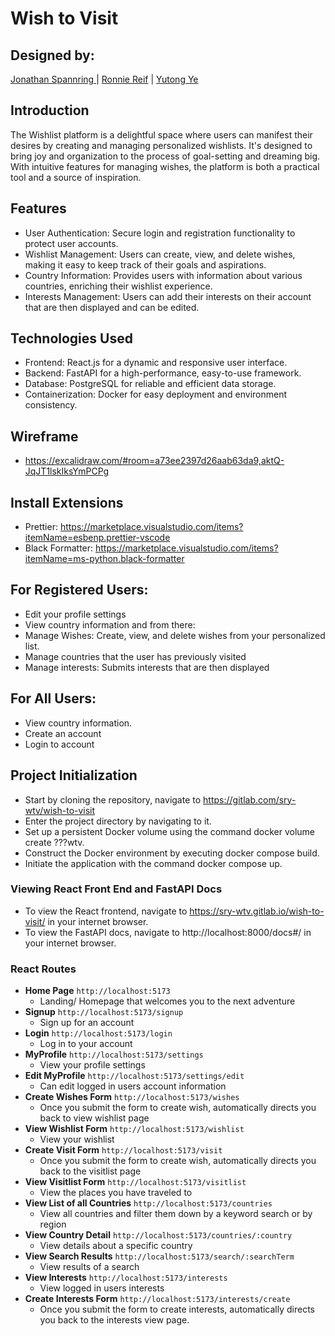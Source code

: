 # Wish to Visit

## Designed by:

[Jonathan Spannring ](https://gitlab.com/jonathan.spannring) | [Ronnie Reif](https://gitlab.com/ronnielreif) | [Yutong Ye](https://gitlab.com/Yutong-Irene-Ye)

## Introduction

The Wishlist platform is a delightful space where users can manifest their desires by creating and managing personalized wishlists. It's designed to bring joy and organization to the process of goal-setting and dreaming big. With intuitive features for managing wishes, the platform is both a practical tool and a source of inspiration.

## Features

-   User Authentication: Secure login and registration functionality to protect user accounts.
-   Wishlist Management: Users can create, view, and delete wishes, making it easy to keep track of their goals and aspirations.
-   Country Information: Provides users with information about various countries, enriching their wishlist experience.
-   Interests Management: Users can add their interests on their account that are then displayed and can be edited.

## Technologies Used

-   Frontend: React.js for a dynamic and responsive user interface.
-   Backend: FastAPI for a high-performance, easy-to-use framework.
-   Database: PostgreSQL for reliable and efficient data storage.
-   Containerization: Docker for easy deployment and environment consistency.

## Wireframe

-   https://excalidraw.com/#room=a73ee2397d26aab63da9,aktQ-JqJT1lskIksYmPCPg

## Install Extensions

-   Prettier: <https://marketplace.visualstudio.com/items?itemName=esbenp.prettier-vscode>
-   Black Formatter: <https://marketplace.visualstudio.com/items?itemName=ms-python.black-formatter>

## For Registered Users:

-   Edit your profile settings
-   View country information and from there:
-   Manage Wishes: Create, view, and delete wishes from your personalized list.
-   Manage countries that the user has previously visited
-   Manage interests: Submits interests that are then displayed

## For All Users:

-   View country information.
-   Create an account
-   Login to account

## Project Initialization

-   Start by cloning the repository, navigate to https://gitlab.com/sry-wtv/wish-to-visit
-   Enter the project directory by navigating to it.
-   Set up a persistent Docker volume using the command docker volume create ???wtv.
-   Construct the Docker environment by executing docker compose build.
-   Initiate the application with the command docker compose up.

### Viewing React Front End and FastAPI Docs

-   To view the React frontend, navigate to https://sry-wtv.gitlab.io/wish-to-visit/ in your internet browser.
-   To view the FastAPI docs, navigate to http://localhost:8000/docs#/ in your internet browser.

### React Routes

-   **Home Page** `http://localhost:5173`
    -   Landing/ Homepage that welcomes you to the next adventure
-   **Signup** `http://localhost:5173/signup`
    -   Sign up for an account
-   **Login** `http://localhost:5173/login`
    -   Log in to your account
-   **MyProfile** `http://localhost:5173/settings`
    -   View your profile settings
-   **Edit MyProfile** `http://localhost:5173/settings/edit`
    -   Can edit logged in users account information
-   **Create Wishes Form** `http://localhost:5173/wishes`
    -   Once you submit the form to create wish, automatically directs you back to view wishlist page
-   **View Wishlist Form** `http://localhost:5173/wishlist`
    -   View your wishlist
-   **Create Visit Form** `http://localhost:5173/visit`
    -   Once you submit the form to create wish, automatically directs you back to the visitlist page
-   **View Visitlist Form** `http://localhost:5173/visitlist`
    -   View the places you have traveled to
-   **View List of all Countries** `http://localhost:5173/countries`
    -   View all countries and filter them down by a keyword search or by region
-   **View Country Detail** `http://localhost:5173/countries/:country`
    -   View details about a specific country
-   **View Search Results** `http://localhost:5173/search/:searchTerm`
    -   View results of a search
-   **View Interests** `http://localhost:5173/interests`
    -   View logged in users interests
-   **Create Interests Form** `http://localhost:5173/interests/create`
    -   Once you submit the form to create interests, automatically directs you back to the interests view page.
